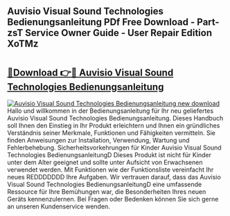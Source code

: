 ## Auvisio Visual Sound Technologies Bedienungsanleitung PDf Free Download - Part-zsT Service Owner Guide - User Repair Edition XoTMz

# <h2><a href="http://df57uk8.blite.top/?on=Auvisio+Visual+Sound+Technologies+Bedienungsanleitung">🔗Download 👉🔴 Auvisio Visual Sound Technologies Bedienungsanleitung</a></h2>

[![Auvisio Visual Sound Technologies Bedienungsanleitung new download](https://i.imgur.com/lujVjoI.png)](http://df57uk8.blite.top/?on=Auvisio+Visual+Sound+Technologies+Bedienungsanleitung)
Hallo und willkommen in der Bedienungsanleitung für Ihr neu geliefertes Auvisio Visual Sound Technologies Bedienungsanleitung. Dieses Handbuch soll Ihnen den Einstieg in Ihr Produkt erleichtern und Ihnen ein gründliches Verständnis seiner Merkmale, Funktionen und Fähigkeiten vermitteln. Sie finden Anweisungen zur Installation, Verwendung, Wartung und Fehlerbehebung. Sicherheitsvorkehrungen für Kinder Auvisio Visual Sound Technologies BedienungsanleitungD Dieses Produkt ist nicht für Kinder unter dem Alter geeignet und sollte unter Aufsicht von Erwachsenen verwendet werden. Mit Funktionen wie der Funktionsliste vereinfacht Ihr neues REDDDDDDD Ihre Aufgaben. Wir vertrauen darauf, dass das Auvisio Visual Sound Technologies BedienungsanleitungD eine umfassende Ressource für Ihre Bemühungen war, die Besonderheiten Ihres neuen Geräts kennenzulernen. Bei Fragen oder Bedenken können Sie sich gerne an unseren Kundenservice wenden.
